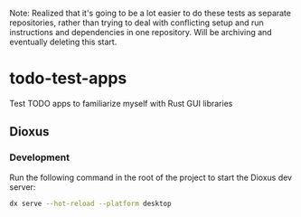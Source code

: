 Note: Realized that it's going to be a lot easier to do these tests as separate repositories, rather than trying to deal with conflicting setup and run instructions and dependencies in one repository. Will be archiving and eventually deleting this start.

# todo-test-apps
Test TODO apps to familiarize myself with Rust GUI libraries

## Dioxus

### Development

Run the following command in the root of the project to start the Dioxus dev server:

```bash
dx serve --hot-reload --platform desktop
```

